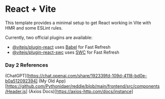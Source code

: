 # React + Vite

This template provides a minimal setup to get React working in Vite with HMR and some ESLint rules.

Currently, two official plugins are available:

- [@vitejs/plugin-react](https://github.com/vitejs/vite-plugin-react/blob/main/packages/plugin-react/README.md) uses [Babel](https://babeljs.io/) for Fast Refresh
- [@vitejs/plugin-react-swc](https://github.com/vitejs/vite-plugin-react-swc) uses [SWC](https://swc.rs/) for Fast Refresh

### Day 2 References

(ChatGPT)[https://chat.openai.com/share/192339fd-109d-4118-bd0e-b0a512092394]
(My Old App)[https://github.com/Pythonidaer/reddie/blob/main/frontend/src/components/Header.js]
(Axios Docs)[https://axios-http.com/docs/instance]
